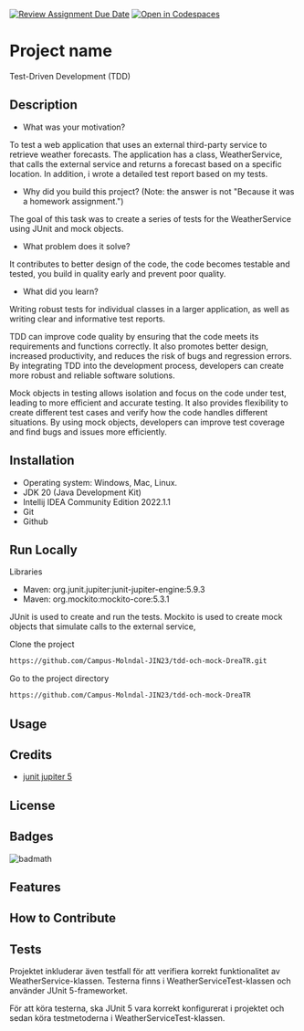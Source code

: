 [![Review Assignment Due Date](https://classroom.github.com/assets/deadline-readme-button-24ddc0f5d75046c5622901739e7c5dd533143b0c8e959d652212380cedb1ea36.svg)](https://classroom.github.com/a/-Un0hjO8)
[![Open in Codespaces](https://classroom.github.com/assets/launch-codespace-7f7980b617ed060a017424585567c406b6ee15c891e84e1186181d67ecf80aa0.svg)](https://classroom.github.com/open-in-codespaces?assignment_repo_id=11285018)
# Project name
Test-Driven Development (TDD)

## Description
- What was your motivation?

To test a web application that uses an external third-party service to retrieve weather forecasts. The application has a class, WeatherService, that calls the external service and returns a forecast based on a specific location. In addition, i wrote a detailed test report based on my tests.

- Why did you build this project? (Note: the answer is not "Because it was a homework assignment.")

The goal of this task was to create a series of tests for the WeatherService using JUnit and mock objects. 

- What problem does it solve?

It contributes to better design of the code, the code becomes testable and tested, you build in quality early and prevent poor quality.

- What did you learn?

Writing robust tests for individual classes in a larger application, as well as writing clear and informative test reports.

TDD can improve code quality by ensuring that the code meets its requirements and functions correctly. It also promotes 
better design, increased productivity, and reduces the risk of bugs and regression errors. By integrating TDD into the 
development process, developers can create more robust and reliable software solutions.

Mock objects in testing allows isolation and focus on the code under test, leading to more efficient and accurate testing. 
It also provides flexibility to create different test cases and verify how the code handles different situations. By using 
mock objects, developers can improve test coverage and find bugs and issues more efficiently.

## Installation
- Operating system: Windows, Mac, Linux.
- JDK 20 (Java Development Kit)
- Intellij IDEA Community Edition 2022.1.1
- Git
- Github

## Run Locally
Libraries
- Maven: org.junit.jupiter:junit-jupiter-engine:5.9.3
- Maven: org.mockito:mockito-core:5.3.1

JUnit is used to create and run the tests. Mockito is used to create mock objects that simulate calls to the external service,

Clone the project
```bash 
https://github.com/Campus-Molndal-JIN23/tdd-och-mock-DreaTR.git
```

Go to the project directory
```bash 
https://github.com/Campus-Molndal-JIN23/tdd-och-mock-DreaTR
```

## Usage

## Credits

* [junit jupiter 5](https://mvnrepository.com/artifact/org.junit.jupiter/junit-jupiter/5.7.0)


## License


## Badges

![badmath](https://img.shields.io/github/languages/top/lernantino/badmath)


## Features


## How to Contribute


## Tests
Projektet inkluderar även testfall för att verifiera korrekt funktionalitet 
av WeatherService-klassen. Testerna finns i WeatherServiceTest-klassen och 
använder JUnit 5-frameworket.

För att köra testerna, ska JUnit 5 vara korrekt konfigurerat i projektet 
och sedan köra testmetoderna i WeatherServiceTest-klassen.
